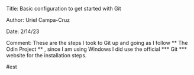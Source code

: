 Title: Basic configuration to get started with Git

Author: Uriel Campa-Cruz

Date: 2/14/23

Comment: These are the steps I took to Git up and going as I follow ** The Odin Project ** , since I am using Windows I did use the official *** Git *** website for the installation steps.


#est
